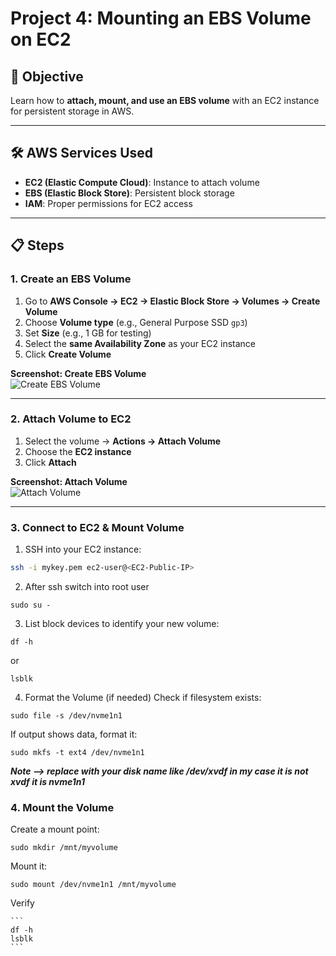 # Project 4: Mounting an EBS Volume on EC2

## 🎯 Objective
Learn how to **attach, mount, and use an EBS volume** with an EC2 instance for persistent storage in AWS.

---

## 🛠️ AWS Services Used
- **EC2 (Elastic Compute Cloud)**: Instance to attach volume  
- **EBS (Elastic Block Store)**: Persistent block storage  
- **IAM**: Proper permissions for EC2 access  

---

## 📋 Steps

### 1. Create an EBS Volume
1. Go to **AWS Console → EC2 → Elastic Block Store → Volumes → Create Volume**  
2. Choose **Volume type** (e.g., General Purpose SSD `gp3`)  
3. Set **Size** (e.g., 1 GB for testing)  
4. Select the **same Availability Zone** as your EC2 instance  
5. Click **Create Volume**  

**Screenshot: Create EBS Volume**  
![Create EBS Volume](images/create-ebs.png)

---

### 2. Attach Volume to EC2
1. Select the volume → **Actions → Attach Volume**  
2. Choose the **EC2 instance**  
3. Click **Attach**  

**Screenshot: Attach Volume**  
![Attach Volume](images/attach-ebs.png)

---

### 3. Connect to EC2 & Mount Volume
1. SSH into your EC2 instance:  
```bash
ssh -i mykey.pem ec2-user@<EC2-Public-IP>
```
2.  After ssh switch into root user
```
sudo su -
```
3.    List block devices to identify your new volume: 
```
df -h
```
or 
```
lsblk
```
4. Format the Volume (if needed)
Check if filesystem exists:

```
sudo file -s /dev/nvme1n1
```
If output shows data, format it:

```
sudo mkfs -t ext4 /dev/nvme1n1
```
***Note —> replace with your disk name like /dev/xvdf in my case it is not xvdf it is nvme1n1***

### 4. Mount the Volume


Create a mount point:

    sudo mkdir /mnt/myvolume
  
   
 Mount it:
 
    sudo mount /dev/nvme1n1 /mnt/myvolume
 
 Verify

    ```
    df -h 
    lsblk
    ```
    
    

    
 




